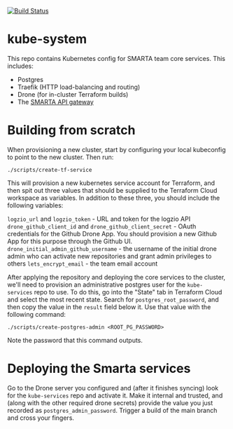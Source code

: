[![Build Status](https://infra.kube-test.smartatransit.com/api/badges/smartatransit/kube-system/status.svg)](https://infra.kube-test.smartatransit.com/smartatransit/kube-system)

kube-system
===========

This repo contains Kubernetes config for SMARTA team core services. This includes:

- Postgres
- Traefik (HTTP load-balancing and routing)
- Drone (for in-cluster Terraform builds)
- The [SMARTA API gateway](https://github.com/smartatransit/api-gateway)

Building from scratch
=====================

When provisioning a new cluster, start by configuring your local kubeconfig to point to the new cluster. Then run:

```
./scripts/create-tf-service
```

This will provision a new kubernetes service account for Terraform, and then spit out three values that should be supplied to the Terraform Cloud workspace as variables. In addition to these three, you should include the following variables:

`logzio_url` and `logzio_token` - URL and token for the logzio API
`drone_github_client_id` and `drone_github_client_secret`  - OAuth credentials for the Github Drone App. You should provision a new Github App for this purpose through the Github UI.
`drone_initial_admin_github_username` - the username of the initial drone admin who can activate new repositories and grant admin privileges to others
`lets_encrypt_email` - the team email account

After applying the repository and deploying the core services to the cluster, we'll need to provision an administrative postgres user for the `kube-services` repo to use. To do this, go into the "State" tab in Terraform Cloud and select the most recent state. Search for `postgres_root_password`, and then copy the value in the `result` field below it. Use that value with the following command:

```
./scripts/create-postgres-admin <ROOT_PG_PASSWORD>
```

Note the password that this command outputs.

Deploying the Smarta services
=============================
Go to the Drone server you configured and (after it finishes syncing) look for the `kube-services` repo and activate it. Make it internal and trusted, and (along with the other required drone secrets) provide the value you just recorded as `postgres_admin_password`. Trigger a build of the main branch and cross your fingers.
